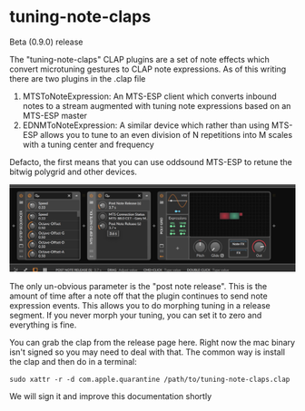 # tuning-note-claps

Beta (0.9.0) release

The "tuning-note-claps" CLAP plugins are a set of note effects which
convert microtuning gestures to CLAP note expressions. As of this writing
there are two plugins in the .clap file

1. MTSToNoteExpression: An MTS-ESP client which converts inbound notes to
a stream augmented with tuning note expressions based on an MTS-ESP master
2. EDNMToNoteExpression: A similar device which rather than using MTS-ESP allows
you to tune to an even division of N repetitions into M scales with a tuning
center and frequency

Defacto, the first means that you can use oddsound MTS-ESP to retune the 
bitwig polygrid and other devices.

![A Demonstration in Bitwig](doc/Sample.png)

The only un-obvious parameter is the "post note release". This is the amount
of time after a note off that the plugin continues to send note expression
events. This allows you to do morphing tuning in a release segment. If 
you never morph your tuning, you can set it to zero and everything is fine.

You can grab the clap from the release page here. Right now the mac binary
isn't signed so you may need to deal with that. The common way is
install the clap and then do in a terminal:

```base
sudo xattr -r -d com.apple.quarantine /path/to/tuning-note-claps.clap
```

We will sign it and improve this documentation shortly
